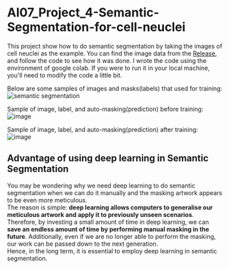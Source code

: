 # AI07_Project_4-Semantic-Segmentation-for-cell-neuclei
This project show how to do semantic segmentation by taking the images of cell neuclei as the example.
You can find the image data from the [Release](https://github.com/ChernXi/Project_4_Semantic_Segmentation/releases), and follow the code to see how it was done.
I wrote the code using the environment of google colab. If you were to run it in your local machine, you'll need to modify the code a little bit. 

Below are some samples of images and masks(labels) that used for training:
![semantic segmentation](https://user-images.githubusercontent.com/108325848/184470998-bbc8e68d-707e-47bd-8961-641bb30f500e.png)

Sample of image, label, and auto-masking(prediction) before training:
![image](https://user-images.githubusercontent.com/108325848/184471263-a40c6211-fd9b-45e6-9031-5d54ae2cdf92.png)

Sample of image, label, and auto-masking(prediction) after training:
![image](https://user-images.githubusercontent.com/108325848/184471134-bb33bbf4-25bb-4711-b657-8d8d37d177cb.png)

## Advantage of using deep learning in Semantic Segmentation
You may be wondering why we need deep learning to do semantic segmentation when we can do it manually and the masking artwork appears to be even more meticulous.<br>
The reason is simple: **deep learning allows computers to generalise our meticulous artwork and apply it to previously unseen scenarios**.<br>
Therefore, by investing a small amount of time in deep learning, we can **save an endless amount of time by performing manual masking in the future**. Additionally, even if we are no longer able to perform the masking, our work can be passed down to the next generation.<br>
Hence, in the long term, it is essential to employ deep learning in semantic segmentation.<br>
